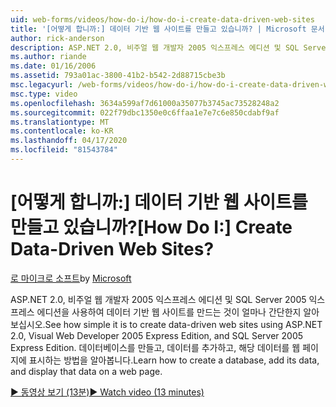 ```yaml
---
uid: web-forms/videos/how-do-i/how-do-i-create-data-driven-web-sites
title: '[어떻게 합니까:] 데이터 기반 웹 사이트를 만들고 있습니까? | Microsoft 문서'
author: rick-anderson
description: ASP.NET 2.0, 비주얼 웹 개발자 2005 익스프레스 에디션 및 SQL Server 2005 익스프레스 에디션을 사용하여 데이터 기반 웹 사이트를 만드는 것이 얼마나 간단한지 알아보십시오. 배울...
ms.author: riande
ms.date: 01/16/2006
ms.assetid: 793a01ac-3800-41b2-b542-2d88715cbe3b
msc.legacyurl: /web-forms/videos/how-do-i/how-do-i-create-data-driven-web-sites
msc.type: video
ms.openlocfilehash: 3634a599af7d61000a35077b3745ac73528248a2
ms.sourcegitcommit: 022f79dbc1350e0c6ffaa1e7e7c6e850cdabf9af
ms.translationtype: MT
ms.contentlocale: ko-KR
ms.lasthandoff: 04/17/2020
ms.locfileid: "81543784"
---
```

# <a name="how-do-i-create-data-driven-web-sites"></a><span data-ttu-id="bc360-105">[어떻게 합니까:] 데이터 기반 웹 사이트를 만들고 있습니까?</span><span class="sxs-lookup"><span data-stu-id="bc360-105">[How Do I:] Create Data-Driven Web Sites?</span></span>

<span data-ttu-id="bc360-106">[로 마이크로 소프트](https://github.com/microsoft)</span><span class="sxs-lookup"><span data-stu-id="bc360-106">by [Microsoft](https://github.com/microsoft)</span></span>

<span data-ttu-id="bc360-107">ASP.NET 2.0, 비주얼 웹 개발자 2005 익스프레스 에디션 및 SQL Server 2005 익스프레스 에디션을 사용하여 데이터 기반 웹 사이트를 만드는 것이 얼마나 간단한지 알아보십시오.</span><span class="sxs-lookup"><span data-stu-id="bc360-107">See how simple it is to create data-driven web sites using ASP.NET 2.0, Visual Web Developer 2005 Express Edition, and SQL Server 2005 Express Edition.</span></span> <span data-ttu-id="bc360-108">데이터베이스를 만들고, 데이터를 추가하고, 해당 데이터를 웹 페이지에 표시하는 방법을 알아봅니다.</span><span class="sxs-lookup"><span data-stu-id="bc360-108">Learn how to create a database, add its data, and display that data on a web page.</span></span>

[<span data-ttu-id="bc360-109">&#9654; 동영상 보기 (13분)</span><span class="sxs-lookup"><span data-stu-id="bc360-109">&#9654; Watch video (13 minutes)</span></span>](https://channel9.msdn.com/Blogs/ASP-NET-Site-Videos/how-do-i-create-data-driven-web-sites)
